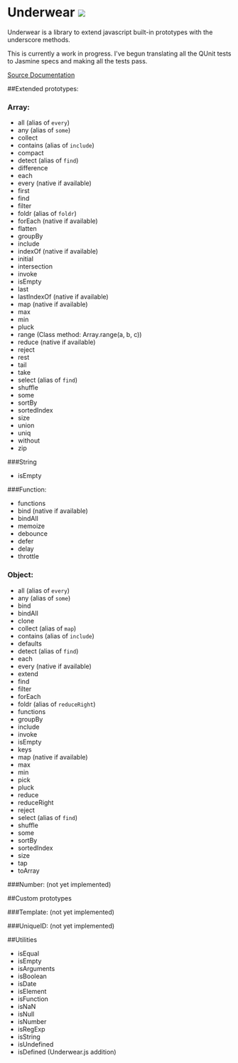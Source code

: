 Underwear [![](https://secure.travis-ci.org/daytonn/underwear.png?branch=master)](http://travis-ci.org/daytonn/underwear)
=========

Underwear is a library to extend javascript built-in prototypes with the
underscore methods.

This is currently a work in progress. I've begun translating all the
QUnit tests to Jasmine specs and making all the tests pass.

[Source Documentation](http://daytonn.github.com/underwear/docs/underwear.html)

##Extended prototypes:

### Array:
 - all (alias of `every`)
 - any (alias of `some`)
 - collect
 - contains (alias of `include`)
 - compact
 - detect (alias of `find`)
 - difference
 - each
 - every (native if available)
 - first
 - find
 - filter
 - foldr (alias of `foldr`)
 - forEach (native if available)
 - flatten
 - groupBy
 - include
 - indexOf (native if available)
 - initial
 - intersection
 - invoke
 - isEmpty
 - last
 - lastIndexOf (native if available)
 - map (native if available)
 - max
 - min
 - pluck
 - range (Class method: Array.range(a, b, c))
 - reduce (native if available)
 - reject
 - rest
 - tail
 - take
 - select (alias of `find`)
 - shuffle
 - some
 - sortBy
 - sortedIndex
 - size
 - union
 - uniq
 - without
 - zip


###String
 - isEmpty

###Function:
 - functions
 - bind (native if available)
 - bindAll
 - memoize
 - debounce
 - defer
 - delay
 - throttle

### Object:
 - all (alias of `every`)
 - any (alias of `some`)
 - bind
 - bindAll
 - clone
 - collect (alias of `map`)
 - contains (alias of `include`)
 - defaults
 - detect (alias of `find`)
 - each
 - every (native if available)
 - extend
 - find
 - filter
 - forEach
 - foldr (alias of `reduceRight`)
 - functions
 - groupBy
 - include
 - invoke
 - isEmpty
 - keys
 - map (native if available)
 - max
 - min
 - pick
 - pluck
 - reduce
 - reduceRight
 - reject
 - select (alias of `find`)
 - shuffle
 - some
 - sortBy
 - sortedIndex
 - size
 - tap
 - toArray


###Number:
(not yet implemented)

##Custom prototypes

###Template:
(not yet implemented)

###UniqueID:
(not yet implemented)

##Utilities
 - isEqual
 - isEmpty
 - isArguments
 - isBoolean
 - isDate
 - isElement
 - isFunction
 - isNaN
 - isNull
 - isNumber
 - isRegExp
 - isString
 - isUndefined
 - isDefined (Underwear.js addition)